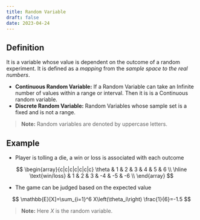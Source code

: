 ```yaml
---
title: Random Variable
draft: false
date: 2023-04-24
---
```


## Definition
It is a variable whose value is dependent on the outcome of a random experiment. It is defined as a *mapping* from the *sample space to the real numbers*.  
- **Continuous Random Variable:** If a Random Variable can take an Infinite number of values within a range or interval. Then it is is a Continuous random variable. 
- **Discrete Random Variable:** Random Variables whose sample set is a fixed and is not a range.  
  
> **Note:** Random variables are denoted by uppercase letters.  

## Example
- Player is tolling a die, a win or loss is associated with each outcome 

$$
\begin{array}{c|c|c|c|c|c|c} \theta & 1 & 2 & 3 & 4 & 5 & 6 \\ \hline \text{win/loss} & 1 & 2 & 3 & -4 & -5 & -6 \\ \end{array}
$$

- The game can be judged based on the expected value   

$$
\mathbb{E}[X]=\sum_{i=1}^6 X\left(\theta_i\right) \frac{1}{6}=-1.5
$$


> **Note:** Here $X$ is the random variable.